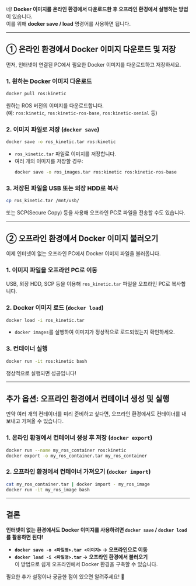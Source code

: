네! **Docker 이미지를 온라인 환경에서 다운로드한 후 오프라인 환경에서 실행하는 방법**이 있습니다.  
이를 위해 **docker save / load** 명령어를 사용하면 됩니다.  

---

## **① 온라인 환경에서 Docker 이미지 다운로드 및 저장**
먼저, 인터넷이 연결된 PC에서 필요한 Docker 이미지를 다운로드하고 저장하세요.

### **1. 원하는 Docker 이미지 다운로드**
```bash
docker pull ros:kinetic
```
원하는 ROS 버전의 이미지를 다운로드합니다.  
(예: `ros:kinetic`, `ros:kinetic-ros-base`, `ros:kinetic-xenial` 등)

### **2. 이미지 파일로 저장 (`docker save`)**
```bash
docker save -o ros_kinetic.tar ros:kinetic
```
- `ros_kinetic.tar` 파일로 이미지를 저장합니다.  
- 여러 개의 이미지를 저장할 경우:
  ```bash
  docker save -o ros_images.tar ros:kinetic ros:kinetic-ros-base
  ```

### **3. 저장된 파일을 USB 또는 외장 HDD로 복사**
```bash
cp ros_kinetic.tar /mnt/usb/
```
또는 SCP(Secure Copy) 등을 사용해 오프라인 PC로 파일을 전송할 수도 있습니다.

---

## **② 오프라인 환경에서 Docker 이미지 불러오기**
이제 인터넷이 없는 오프라인 PC에서 Docker 이미지 파일을 불러옵니다.

### **1. 이미지 파일을 오프라인 PC로 이동**
USB, 외장 HDD, SCP 등을 이용해 `ros_kinetic.tar` 파일을 오프라인 PC로 복사합니다.

### **2. Docker 이미지 로드 (`docker load`)**
```bash
docker load -i ros_kinetic.tar
```
- `docker images`를 실행하여 이미지가 정상적으로 로드되었는지 확인하세요.

### **3. 컨테이너 실행**
```bash
docker run -it ros:kinetic bash
```
정상적으로 실행되면 성공입니다!

---

## **추가 옵션: 오프라인 환경에서 컨테이너 생성 및 실행**
만약 여러 개의 컨테이너를 미리 준비하고 싶다면, 오프라인 환경에서도 컨테이너를 내보내고 가져올 수 있습니다.

### **1. 온라인 환경에서 컨테이너 생성 후 저장 (`docker export`)**
```bash
docker run --name my_ros_container ros:kinetic
docker export -o my_ros_container.tar my_ros_container
```

### **2. 오프라인 환경에서 컨테이너 가져오기 (`docker import`)**
```bash
cat my_ros_container.tar | docker import - my_ros_image
docker run -it my_ros_image bash
```

---

## **결론**
**인터넷이 없는 환경에서도 Docker 이미지를 사용하려면 `docker save` / `docker load`를 활용하면 된다!**  
- **`docker save -o <파일명>.tar <이미지>` → 오프라인으로 이동**  
- **`docker load -i <파일명>.tar` → 오프라인 환경에서 불러오기**  
이 방법으로 쉽게 오프라인에서 Docker 환경을 구축할 수 있습니다.

필요한 추가 설정이나 궁금한 점이 있으면 알려주세요! 🚀
